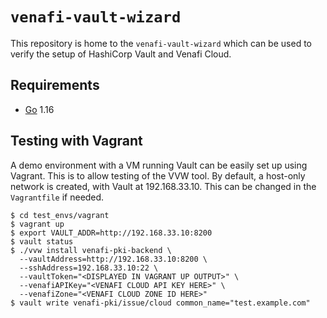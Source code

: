 # `venafi-vault-wizard`
This repository is home to the `venafi-vault-wizard` which can be used to verify the setup of HashiCorp Vault and Venafi Cloud.

## Requirements

-	[Go](https://golang.org/doc/install) 1.16

## Testing with Vagrant

A demo environment with a VM running Vault can be easily set up using Vagrant.
This is to allow testing of the VVW tool.
By default, a host-only network is created, with Vault at 192.168.33.10.
This can be changed in the `Vagrantfile` if needed.

```shell
$ cd test_envs/vagrant
$ vagrant up
$ export VAULT_ADDR=http://192.168.33.10:8200
$ vault status
$ ./vvw install venafi-pki-backend \
  --vaultAddress=http://192.168.33.10:8200 \
  --sshAddress=192.168.33.10:22 \
  --vaultToken="<DISPLAYED IN VAGRANT UP OUTPUT>" \
  --venafiAPIKey="<VENAFI CLOUD API KEY HERE>" \
  --venafiZone="<VENAFI CLOUD ZONE ID HERE>"
$ vault write venafi-pki/issue/cloud common_name="test.example.com"
```
